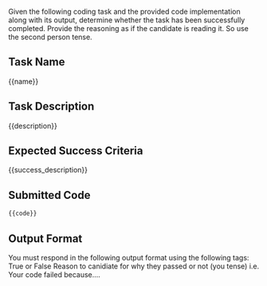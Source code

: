 Given the following coding task and the provided code implementation along with its output, determine whether the task has been successfully completed.
Provide the reasoning as if the candidate is reading it. So use the second person tense.

## Task Name
{{name}}

## Task Description
{{description}}

## Expected Success Criteria
{{success_description}}

## Submitted Code
```python
{{code}}
```

## Output Format

You must respond in the following output format using the following tags:
<completed>True</completed> or <completed>False</completed>
<reason>Reason to canidiate for why they passed or not (you tense) i.e. Your code failed because....</reason>